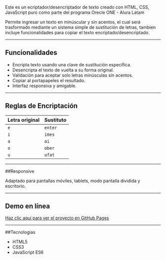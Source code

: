 Este es un ecriptador/desencriptador de texto creado con HTML, CSS, JavaScript puro como parte del programa Orecle ONE - Alura Latam

Permite ingresar un texto en minúscular y sin acentos, el cual será trasformado mediante un sistema simple de sustitución de letras, tambien incluye funcionalidades para copiar el texto encriptado/desencriptado.


---

## Funcionalidades

- Encripta texto usando una clave de sustitución específica.
- Desencripta el texto de vuelta a su forma original.
- Validación para aceptar solo letras minúsculas sin acentos.
- Copiar al portapapeles el resultado.
- Interfaz responsiva y amigable.


---

## Reglas de Encriptación

| Letra original | Sustituto |
|----------------|-----------|
| `e`            | `enter`   |
| `i`            | `imes`    |
| `a`            | `ai`      |
| `o`            | `ober`    |
| `u`            | `ufat`    |

---

##Responsive

Adaptado para pantallas móviles, tablets, modo pantalla dividida y escritorio.

---

## Demo en línea 
[Haz clic aquí para ver el proyecto en GitHub Pages](https://sheykrc.github.io/Encriptador/)


---

##Tecnologías

- HTML5
- CSS3
- JavaScript ES6


  
